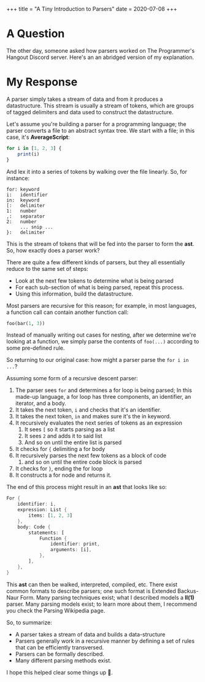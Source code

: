 +++
title = "A Tiny Introduction to Parsers"
date = 2020-07-08
+++

 # A Question
 The other day, someone asked how parsers worked on The Programmer's Hangout Discord server. Here's an an abridged version of my explanation.
<!-- more -->
 # My Response
 A parser simply takes a stream of data and from it produces a datastructure. This stream is usually a stream of tokens, which are groups of tagged delimiters and data used to construct the datastructure.

 Let's assume you're building a parser for a programming language; the parser converts a file to an abstract syntax tree. We start with a file; in this case, it's **AverageScript**:
 ```javascript
 for i in [1, 2, 3] {
     print(i)
 }
 ```
 And lex it into a series of tokens by walking over the file linearly. So, for instance:
 ```plain
 for: keyword
 i:   identifier
 in:  keyword
 [:   delimiter
 1:   number
 ,:   separator
 2:   number
      ... snip ...
 }:   delimiter
 ```
 This is the stream of tokens that will be fed into the parser to form the **ast**. So, how exactly does a parser work?

 There are quite a few different kinds of parsers, but they all essentially reduce to the same set of steps:
 - Look at the next few tokens to determine what is being parsed
 - For each sub-section of what is being parsed, repeat this process.
 - Using this information, build the datastructure.

 Most parsers are recursive for this reason; for example, in most languages, a function call can contain another function call:
 ```python
 foo(bar(1, 3))
 ```
 Instead of manually writing out cases for nesting, after we determine we're looking at a function, we simply parse the contents of `foo(...)` according to some pre-defined rule.

 So returning to our original case: how might a parser parse the `for i in ...`?

 Assuming some form of a recursive descent parser:

 1. The parser sees `for` and determines a for loop is being parsed; In this made-up language, a for loop has three components, an identifier, an iterator, and a body.
 2. It takes the next token, `i` and checks that it's an identifier.
 3. It takes the next token, `in` and makes sure it's the in keyword.
 4. It recursively evaluates the next series of tokens as an expression
     1. It sees `[` so it starts parsing as a list
     2. It sees `2` and adds it to said list
     3. And so on until the entire list is parsed
 5. It checks for `{` delimiting a for body
 6. It recursively parses the next few tokens as a block of code
     1.  and so on until the entire code block is parsed
 7. It checks for `}`, ending the for loop
 8. It constructs a for node and returns it.

 The end of this process might result in an **ast** that looks like so:
 ```rust
 For {
     identifier: i,
     expression: List {
         items: [1, 2, 3]
     },
     body: Code {
         statements: [
             Function {
                 identifier: print,
                 arguments: [i],
             },
         ],
     },
 }
 ```

 This **ast** can then be walked, interpreted, compiled, etc. There exist common formats to describe parsers; one such format is Extended Backus-Naur Form. Many parsing techniques exist; what I described models a **ll(1)** parser. Many parsing models exist; to learn more about them, I recommend you check the Parsing Wikipedia page.

 So, to summarize:

 - A parser takes a stream of data and builds a data-structure
 - Parsers generally work in a recursive manner by defining a set of rules that can be efficiently transversed.
 - Parsers can be formally described.
 - Many different parsing methods exist.

 I hope this helped clear some things up 🙂.
